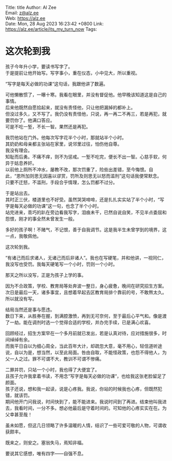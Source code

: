 Title:  title
Author: Al Zee  
Email:  z@alz.ee  
Web:    https://alz.ee  
Date:   Mon, 28 Aug 2023 16:23:42 +0800
Link:   https://alz.ee/article/its_my_turn_now
Tags:   

# 这次轮到我

孩子今年升小学，要读书写字了。  
于是提前让他开始写。写字事小，重在仪态，小中见大，所以重视。  

“写字是每天必做的功课“这句话，我跟他讲了数遍。

可他懒散惯了，一曝十寒。我看在眼里，并没有督促他。他早晚该知道这是自己的事情。   
后来他既然自愿拾起来，就没有责怪他，只让他把漏掉的都补上。  
但没过多久，又不写了。我仍没有责怪他，只说，再一再二不再三，若是再犯，就要罚你了。他满口答应。  
可是不吃一堑，不长一智。果然还是再犯。  

我罚他站在门外。他每次写字花半个小时，那就站半个小时。  
其奶奶和母亲都主张站在家里，说邻里过往，怕伤他自尊。  
我没有理会。   
知耻而后勇。不痛不痒，则不为惩戒。一堑不吃完，便长不出一智。心慈手软，何异于姑息养奸。  
以前他上厕所不冲水，屡教不改，那次罚重了，险些出差错，至今悔恨。自此，“恩所加则思无因喜以谬赏，罚所及则思无以怒而滥刑”这句话我便常默念。  
只要不迁怒，不滥刑，手段合乎情理，怎么罚都不过分。  

于是站出去。  
其时正三伏，楼道里也不好受。虽然哭哭啼啼，还是扎扎实实站了半个小时，“写字是每天必做的功课”这一句，也念了半个小时。  
站完进来，乖巧的趴在旁边看我写字，泪痕未干，已然自说自笑，不见半点委屈和怨恨，刚才的事全然未曾发生一般。    

多好的孩子啊！不赌气，不记恨，善于自我调节。这是我半生未曾学到的境界，这一点，我敬佩他。

这次轮到我。

“有诸己而后求诸人，无诸己而后非诸人”。我也在写硬笔，并和他讲，一视同仁，我没写也受罚。我每天硬笔写一个小时，罚则一个小时。

那天之所以没写，正是为孩子上学的事。   

因为不合政策，学校、教育局等处奔波一整日，身心疲惫，晚间在研究招生方案。次日是最后一天，诸多事宜，且想着早起去区教育局排个靠前的号，不敢熬太久。所以就没有写。  

结局当然还是事与愿违。  
数日下来，从胜券在握，到满腔激愤，再到无可奈何，至于最后心平气和。像是渡了一劫。能在调剂时选一个觉得合适的学校，并办完手续，已是满心欢喜。  

回顾经过，招生方案早在一个多月前就已发出，若是认真对待，应对措施很多，时间绰绰有余。    
而我平日自以为细心周全，当此百年大计，却疏忽大意，毫不用心，轻信道听途说，自以为是，想当然，以至此局面。咎由自取，不能怪政策，也怨不得他人，为父一人之过。罪不可谓不大，教训不可谓不惨痛。  

二罪并罚，只站一个小时，我也得了大便宜了。   
且孩子允许我拿着书读，不用念“写字是每天必做的功课“，也给我这张老脸留足了颜面。    
孩子还说，想和我一起读，说是心疼我。我说，你站的时候我也心疼，但既然犯错，就该罚。  
期间他开门问我说，时间快到了，能不能进来。我说时间到了再进。结束他叫我进去，我看时间，一分不多。想必他最后是守着时间的。可知他的心疼实实在在。为父幸甚至哉！

虽未如愿，但这几日领略了许多温暖的人情，结识了一些可爱可敬的人物，可谓收获颇丰。

既来之，则安之。塞翁失马，焉知非福。

要说其它感想，唯有四字——自强不息。
